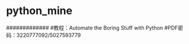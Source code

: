 # python_mine
#############
#教程：Automate the Boring Stuff with Python
#PDF密码：3220777092/5027593779


